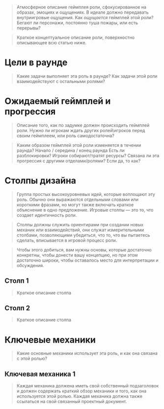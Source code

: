 > Атмосферное описание геймплея роли, сфокусированное на образах, эмоциях и ощущениях. В идеале должно передавать внутриигровые ощущения. Как *ощущается* геймплей этой роли? 
Бегают ли персонажи, постоянно туша пожары, или есть перерывы?


> Краткое концептуальное описание роли, поверхностно описывающее всю статью ниже.

# Цели в раунде
> Какие задачи выполняет эта роль в раунде? Как задачи этой роли взаимодействуют с остальными ролями?


# Ожидаемый геймплей и прогрессия

> Описание того, как по задумке должен происходить геймплей роли.
Нужно ли игрокам ждать других ролей\игроков перед своим геймплеем, или роль самодостаточна?

> Каким образом геймплей этой роли изменяется в течении раунда?
Начало / середина / конец раунда
Есть ли разблокировки? 
Игроки собирают/тратят ресурсы? 
Связана ли эта прогрессия с другими отделами/ролями? Если да, то как?


# Столпы дизайна
> Группа простых высокоуровневых идей, которые воплощают эту роль. 
Обычно они выражаются отдельными словами или короткими фразами, но могут также включать краткое объяснение в одно предложение. 
Игровые столпы — это то, что создает идентичность роли.

> Столпы должны служить ориентирами при создании новых механик или взаимодействий, 
они служат измерительными столбами, позволяющими убедиться, что то, что вы пытаетесь сделать, 
вписывается в игровой процесс роли.

> Чтобы этого добиться, вам нужны основы, которые достаточно конкретны, чтобы донести вашу концепцию, 
но при этом достаточно широки, чтобы оставалось место для интерпретации и обсуждения.

## Столп 1
> Краткое описание столпа

## Столп 2
> Краткое описание столпа

# Ключевые механики 
> Какие основные механики использует эта роль, и как она связана с этой ролью?

## Ключевая механика 1
> Каждая механика должена иметь свой собственный подзаголовок и должен содержать краткий обзор механики и того, как она используется этой ролью. 
Каждая механика должна также ссылаться на свой связанный проектный документ.
